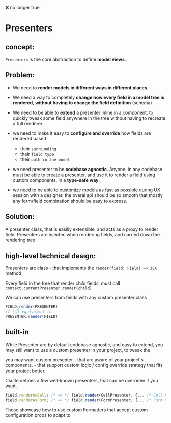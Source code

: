 ❌ no longer true

# **Presenters**

## concept:

`Presenters` is the core abstraction to define **model views**.

## Problem:

- We need to **render models in different ways in different places**.

- We need a way to completely **change how every field in a model tree is rendered**,
  **without having to change the field definition** (schema)

- We need to be able to **extend** a presenter inline in a component,
  to quickly tweak some field anywhere in the tree without having to recreate a full renderer

- we need to make it easy to **configure and override** how fields are rendered based
  - their `surrounding`
  - their `field type`
  - their `path in the model`

- we need presenter to be **codebase agnostic**. Anyone, in any codebase must be able to create
    a presenter, and use it to render a field using custom components, in a **type-safe way**.

- we need to be able to customize models as fast as possible during UX session with a designer.
  the overal api should be so smooth that mostly any form/field combination should be easy to
  express.

## Solution:

A presenter class, that is easilly extensible, and acts as a proxy to render field.
Presenters are injectec when rendering fields, and carried down the rendering tree.

## high-level technical design:

Presenters are class
    - that implements the `render(field: Field) => JSX` method

Every field in the tree that render child fields,
must call `context.currentPresenter.render(child)`

We can use presenters from fields with any custom presenter class

```ts
FIELD.render(PRESENTER)
// (👇) equivalent to
PRESENTER.render(FIELD)
```

## built-in

While Presenter are by default codebase agnostic, and easy to extend, you may still want
to use a custom presenter in your project, to tweak the

you may want custom presenter
    - that are aware of your project's components.
    - that support custom logic / config override strategy that fits your project better.

Csuite defines a few well-known presenters, that can be overriden if you want.

```ts
field.renderAsCell; /* => */ field.render(CellPresenter, {... /* Cell Presenter Props */})
field.renderAsForm; /* => */ field.render(FormPresenter, {... /* Form Presenter Props */})
```

Those showcase how to use custom Formatters that accept custom configuration props to
adapt to